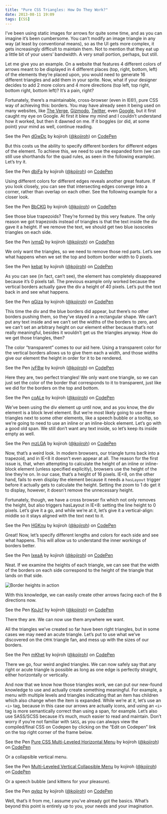 ```yaml
---
title: "Pure CSS Triangles: How Do They Work?"
date: 2013-08-11 19:09
tags: [CSS]
---
```


I’ve been using static images for arrows for quite some time, and as you can imagine it’s been cumbersome. You can’t modify an image triangle in any way (at least by conventional means), so as the UI gets more complex, it gets increasingly difficult to maintain them. Not to mention that they eat up a little bit of your users’ bandwidth. A very small portion, perhaps, but still.

Let me give you an example. On a website that features 4 different colors of arrows meant to be displayed in 4 different places (top, right, bottom, left) of the elements they’re placed upon, you would need to generate 16 different triangles and add them in your sprite. Now, what if your designer decides to add 2 more colors and 4 more directions (top left, top right, bottom right, bottom left)? It’s a pain, right?

Fortunately, there’s a maintainable, cross-browser (even in IE6!), pure CSS way of achieving this: borders. You may have already seen it being used on many websites, like [The Verge](http://www.theverge.com/), [Gizmodo](http://gizmodo.com/), [Twitter](https://twitter.com/), even [Google](http://www.google.com/), but it first caught my eye on Google. At first it blew my mind and I couldn’t understand how it worked, but then it dawned on me. If it boggles (or did, at some point) your mind as well, continue reading.

<!-- more -->

<p data-height="250" data-theme-id="0" data-slug-hash="dGwDc" data-user="kojiroh" data-default-tab="result" class='codepen'>See the Pen <a href='http://codepen.io/kojiroh/pen/dGwDc'>dGwDc</a> by kojiroh (<a href='http://codepen.io/kojiroh'>@kojiroh</a>) on <a href='http://codepen.io'>CodePen</a></p>

But this costs us the ability to specify different borders for different edges of the element. To achieve this, we need to use the expanded form (we can still use shorthands for the quad rules, as seen in the following example). Let’s try it.

<p data-height="250" data-theme-id="0" data-slug-hash="dbiFa" data-user="kojiroh" data-default-tab="result" class='codepen'>See the Pen <a href='http://codepen.io/kojiroh/pen/dbiFa'>dbiFa</a> by kojiroh (<a href='http://codepen.io/kojiroh'>@kojiroh</a>) on <a href='http://codepen.io'>CodePen</a></p>

Using different colors for different edges reveals another great feature. If you look closely, you can see that intersecting edges converge into a corner, rather than overlap on each other. See the following example for a closer look.

<p data-height="250" data-theme-id="0" data-slug-hash="BbCKG" data-user="kojiroh" data-default-tab="result" class='codepen'>See the Pen <a href='http://codepen.io/kojiroh/pen/BbCKG'>BbCKG</a> by kojiroh (<a href='http://codepen.io/kojiroh'>@kojiroh</a>) on <a href='http://codepen.io'>CodePen</a></p>

See those blue trapezoids? They’re formed by this very feature. The only reason we got trapezoids instead of triangles is that the text inside the div gave it a height. If we remove the text, we should get two blue isosceles triangles on each side.

<p data-height="250" data-theme-id="0" data-slug-hash="ivmsD" data-user="kojiroh" data-default-tab="result" class='codepen'>See the Pen <a href='http://codepen.io/kojiroh/pen/ivmsD'>ivmsD</a> by kojiroh (<a href='http://codepen.io/kojiroh'>@kojiroh</a>) on <a href='http://codepen.io'>CodePen</a></p>

We only want the triangles, so we need to remove those red parts. Let’s see what happens when we set the top and bottom border width to 0 pixels.

<p data-height="250" data-theme-id="0" data-slug-hash="kebat" data-user="kojiroh" data-default-tab="result" class='codepen'>See the Pen <a href='http://codepen.io/kojiroh/pen/kebat'>kebat</a> by kojiroh (<a href='http://codepen.io/kojiroh'>@kojiroh</a>) on <a href='http://codepen.io'>CodePen</a></p>

As you can see (in fact, can’t see), the element has completely disappeared because it’s 0 pixels tall. The previous example only worked because the vertical borders actually gave the div a height of 40 pixels. Let’s put the text back in and see what happens.

<p data-height="250" data-theme-id="0" data-slug-hash="qGiza" data-user="kojiroh" data-default-tab="result" class='codepen'>See the Pen <a href='http://codepen.io/kojiroh/pen/qGiza'>qGiza</a> by kojiroh (<a href='http://codepen.io/kojiroh'>@kojiroh</a>) on <a href='http://codepen.io'>CodePen</a></p>

This time the div and the blue borders did appear, but there’s no other borders pushing them, so they’ve stayed in a rectangular shape. We can’t put any text inside and we can’t set the widths of the borders to zero, and we can’t set an arbitrary height on our element either because that’s not really meaningful, besides it wouldn’t get us the triangles anyway. How do we get those triangles, then?

The color “transparent” comes to our aid here. Using a transparent color for the vertical borders allows us to give them each a width, and those widths give our element the height in order for it to be rendered.

<p data-height="250" data-theme-id="0" data-slug-hash="jvFBw" data-user="kojiroh" data-default-tab="result" class='codepen'>See the Pen <a href='http://codepen.io/kojiroh/pen/jvFBw'>jvFBw</a> by kojiroh (<a href='http://codepen.io/kojiroh'>@kojiroh</a>) on <a href='http://codepen.io'>CodePen</a></p>

Here they are, two perfect triangles! We only want one triangle, so we can just set the color of the border that corresponds to it to transparent, just like we did for the borders on the top and bottom.

<p data-height="250" data-theme-id="0" data-slug-hash="coALe" data-user="kojiroh" data-default-tab="result" class='codepen'>See the Pen <a href='http://codepen.io/kojiroh/pen/coALe'>coALe</a> by kojiroh (<a href='http://codepen.io/kojiroh'>@kojiroh</a>) on <a href='http://codepen.io'>CodePen</a></p>

We’ve been using the div element up until now, and as you know, the div element is a block level element. But we’re most likely going to use these triangles next to some other elements, like a speech bubble or a tooltip, so we’re going to need to use an inline or an inline-block element. Let’s go with a good old span. We still don’t want any text inside, so let’s keep its inside empty as well.

<p data-height="250" data-theme-id="0" data-slug-hash="mzLGA" data-user="kojiroh" data-default-tab="result" class='codepen'>See the Pen <a href='http://codepen.io/kojiroh/pen/mzLGA'>mzLGA</a> by kojiroh (<a href='http://codepen.io/kojiroh'>@kojiroh</a>) on <a href='http://codepen.io'>CodePen</a></p>

Now, that’s a weird look. In modern browsers, our triangle turns back into a trapezoid, and in IE<8 it doesn’t even appear at all. The reason for the first issue is, that, when attempting to calculate the height of an inline or inline-block element (unless specified explicitly), browsers use the height of the line they’re on. In our case, that’s a height of 16 pixels. IE<8, on the other hand, fails to even display the element because it needs a ```hasLayout``` trigger before it actually gets to calculate the height. Setting the zoom to 1 do get it to display, however, it doesn’t remove the unnecessary height.

Fortunately, though, we have a cross browser fix which not only removes the height, but also triggers hasLayout in IE<8: setting the line height to 0 pixels. Let’s give it a go, and while we’re at it, let’s give it a vertical-align: middle so it stays aligned with the text next to it.

<p data-height="250" data-theme-id="0" data-slug-hash="HGKnu" data-user="kojiroh" data-default-tab="result" class='codepen'>See the Pen <a href='http://codepen.io/kojiroh/pen/HGKnu'>HGKnu</a> by kojiroh (<a href='http://codepen.io/kojiroh'>@kojiroh</a>) on <a href='http://codepen.io'>CodePen</a></p>

Great! Now, let’s specify different lengths and colors for each side and see what happens. This will allow us to understand the inner workings of borders better.

<p data-height="300" data-theme-id="0" data-slug-hash="IxeaA" data-user="kojiroh" data-default-tab="result" class='codepen'>See the Pen <a href='http://codepen.io/kojiroh/pen/IxeaA'>IxeaA</a> by kojiroh (<a href='http://codepen.io/kojiroh'>@kojiroh</a>) on <a href='http://codepen.io'>CodePen</a></p>

Neat. If we examine the heights of each triangle, we can see that the width of the borders on each side correspond to the height of the triangle that lands on that side.

![Border heights in action](images/border-height.jpg)

With this knowledge, we can easily create other arrows facing each of the 8 directions now.

<p data-height="300" data-theme-id="0" data-slug-hash="KpJcf" data-user="kojiroh" data-default-tab="result" class='codepen'>See the Pen <a href='http://codepen.io/kojiroh/pen/KpJcf'>KpJcf</a> by kojiroh (<a href='http://codepen.io/kojiroh'>@kojiroh</a>) on <a href='http://codepen.io'>CodePen</a></p>

There they are. We can now use them anywhere we want.

All the triangles we’ve created so far have been right triangles, but in some cases we may need an acute triangle. Let’s put to use what we’ve discovered on the ```CMYK``` triangle fan, and mess up with the sizes of our borders.

<p data-height="300" data-theme-id="0" data-slug-hash="mKhet" data-user="kojiroh" data-default-tab="result" class='codepen'>See the Pen <a href='http://codepen.io/kojiroh/pen/mKhet'>mKhet</a> by kojiroh (<a href='http://codepen.io/kojiroh'>@kojiroh</a>) on <a href='http://codepen.io'>CodePen</a></p>

There we go, four weird angled triangles. We can now safely say that any right or acute triangle is possible as long as one edge is perfectly straight, either horizontally or vertically.

And now that we know how those triangles work, we can put our new-found knowledge to use and actually create something meaningful. For example, a menu with multiple levels and triangles indicating that an item has children which also change when the item is expanded. While we’re at it, let’s use an ```<i>``` tag, because in this case our arrows are actually icons, and using an ```<i>``` tag is more semantically correct than using a span, for example. Let’s also use SASS/SCSS because it’s much, much easier to read and maintain. Don’t worry if you’re not familiar with ```SASS```, as you can always view the compiled/final CSS on Codepen by clicking on the “Edit on Codepen” link on the top right corner of the frame below.

<p data-height="300" data-theme-id="0" data-slug-hash="lAeck" data-user="kojiroh" data-default-tab="result" class='codepen'>See the Pen <a href='http://codepen.io/kojiroh/pen/lAeck'>Pure CSS Multi-Leveled Horizontal Menu</a> by kojiroh (<a href='http://codepen.io/kojiroh'>@kojiroh</a>) on <a href='http://codepen.io'>CodePen</a></p>

Or a collapsible vertical menu.

<p data-height="300" data-theme-id="0" data-slug-hash="foAFb" data-user="kojiroh" data-default-tab="result" class='codepen'>See the Pen <a href='http://codepen.io/kojiroh/pen/foAFb'>Multi-Leveled Vertical Collapsible Menu</a> by kojiroh (<a href='http://codepen.io/kojiroh'>@kojiroh</a>) on <a href='http://codepen.io'>CodePen</a></p>

Or a speech bubble (and kittens for your pleasure).

<p data-height="300" data-theme-id="0" data-slug-hash="qylpz" data-user="kojiroh" data-default-tab="result" class='codepen'>See the Pen <a href='http://codepen.io/kojiroh/pen/qylpz'>qylpz</a> by kojiroh (<a href='http://codepen.io/kojiroh'>@kojiroh</a>) on <a href='http://codepen.io'>CodePen</a></p>

Well, that’s it from me, I assume you’ve already got the basics. What’s beyond this point is entirely up to you, your needs and your imagination. 

<script async src="http://codepen.io/assets/embed/ei.js"></script>
